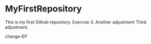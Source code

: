 # MyFirstRepository
This is my first Github repository. Exercise 3.
Another adjustment
Third adjustment.

change-EP
